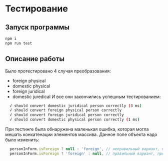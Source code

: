 # Тестирование

## Запуск программы

```bash
npm i
npm run test
```

## Описание работы
Было протестировано 4 случая преобразования: 

- foreign physical
- domestic physical
- foreign juridical
- domestic juredical
И все они закончились успешным тестированием:

```bash
  √ should convert domestic juridical person correctly (3 ms)
  √ should convert foreign physical person correctly
  √ should convert foreign juridical person correctly
  √ should convert domestic physical person correctly (1 ms)
```

При тестинге была обнаружена маленькая ошибка, которая могла мешать конкатенации элементов массива.
Данное поле объекта надо было изменить:

```js
  personInForm.isForeign ? null : 'foreign', // неправильный вариант, проверка неккоректна
  personInForm.isForeign ? 'foreign' : null, // правильный вариант, проверка теперь проходит
``` 